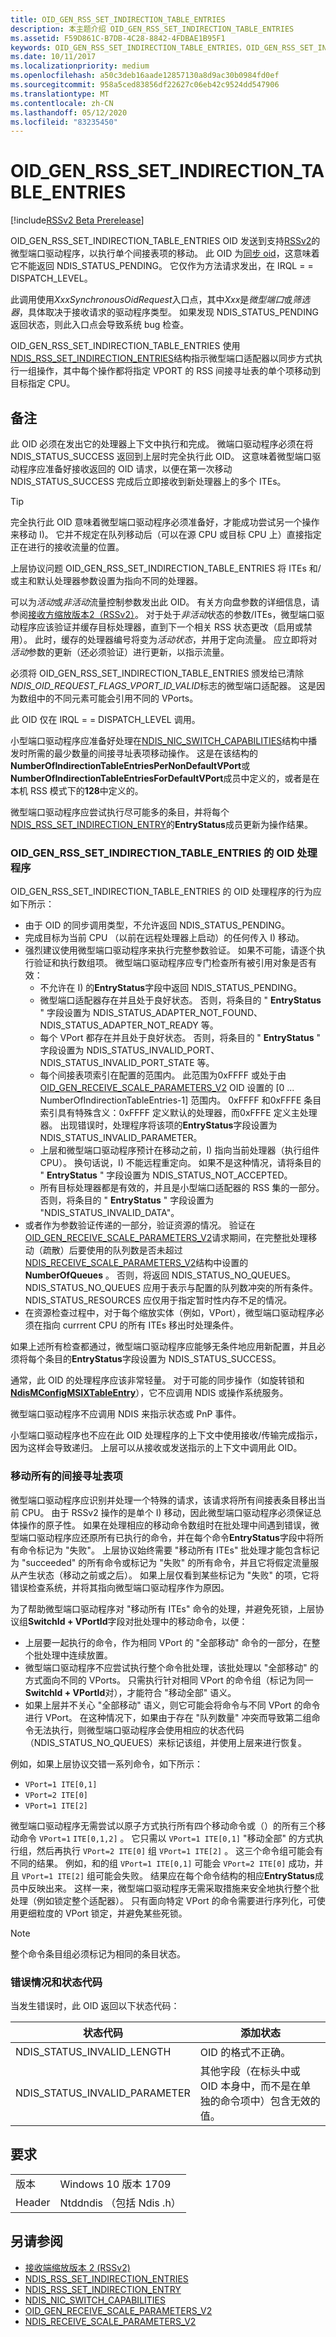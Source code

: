 ```yaml
---
title: OID_GEN_RSS_SET_INDIRECTION_TABLE_ENTRIES
description: 本主题介绍 OID_GEN_RSS_SET_INDIRECTION_TABLE_ENTRIES
ms.assetid: F59D861C-B7DB-4C28-8842-4FDBAE1B95F1
keywords: OID_GEN_RSS_SET_INDIRECTION_TABLE_ENTRIES，OID_GEN_RSS_SET_INDIRECTION_TABLE_ENTRIES RSSv2
ms.date: 10/11/2017
ms.localizationpriority: medium
ms.openlocfilehash: a50c3deb16aade12857130a8d9ac30b0984fd0ef
ms.sourcegitcommit: 958a5ced83856df22627c06eb42c9524dd547906
ms.translationtype: MT
ms.contentlocale: zh-CN
ms.lasthandoff: 05/12/2020
ms.locfileid: "83235450"
---
```

# <a name="oid_gen_rss_set_indirection_table_entries"></a>OID_GEN_RSS_SET_INDIRECTION_TABLE_ENTRIES

[!include[RSSv2 Beta Prerelease](../includes/rssv2-beta-prerelease.md)]

OID_GEN_RSS_SET_INDIRECTION_TABLE_ENTRIES OID 发送到支持[RSSv2](receive-side-scaling-version-2-rssv2-.md)的微型端口驱动程序，以执行单个间接表项的移动。 此 OID 为[同步 oid](synchronous-oid-request-interface-in-ndis-6-80.md)，这意味着它不能返回 NDIS_STATUS_PENDING。 它仅作为方法请求发出，在 IRQL = = DISPATCH_LEVEL。 

此调用使用*XxxSynchronousOidRequest*入口点，其中*Xxx*是*微型端口*或*筛选器*，具体取决于接收请求的驱动程序类型。 如果发现 NDIS_STATUS_PENDING 返回状态，则此入口点会导致系统 bug 检查。

OID_GEN_RSS_SET_INDIRECTION_TABLE_ENTRIES 使用[NDIS_RSS_SET_INDIRECTION_ENTRIES](https://docs.microsoft.com/windows-hardware/drivers/ddi/ntddndis/ns-ntddndis-_ndis_rss_set_indirection_entries)结构指示微型端口适配器以同步方式执行一组操作，其中每个操作都将指定 VPORT 的 RSS 间接寻址表的单个项移动到目标指定 CPU。

## <a name="remarks"></a>备注

此 OID 必须在发出它的处理器上下文中执行和完成。 微端口驱动程序必须在将 NDIS_STATUS_SUCCESS 返回到上层时完全执行此 OID。 这意味着微型端口驱动程序应准备好接收返回的 OID 请求，以便在第一次移动 NDIS_STATUS_SUCCESS 完成后立即接收到新处理器上的多个 ITEs。 

> [!TIP]
> 完全执行此 OID 意味着微型端口驱动程序必须准备好，才能成功尝试另一个操作来移动 I)。 它并不规定在队列移动后（可以在源 CPU 或目标 CPU 上）直接指定正在进行的接收流量的位置。

上层协议问题 OID_GEN_RSS_SET_INDIRECTION_TABLE_ENTRIES 将 ITEs 和/或主和默认处理器参数设置为指向不同的处理器。 

可以为*活动*或*非活动*流量控制参数发出此 OID。 有关方向盘参数的详细信息，请参阅[接收方缩放版本2（RSSv2）](receive-side-scaling-version-2-rssv2-.md)。 对于处于*非活动*状态的参数/ITEs，微型端口驱动程序应该验证并缓存目标处理器，直到下一个相关 RSS 状态更改（启用或禁用）。 此时，缓存的处理器编号将变为*活动状态*，并用于定向流量。 应立即将对*活动*参数的更新（还必须验证）进行更新，以指示流量。

必须将 OID_GEN_RSS_SET_INDIRECTION_TABLE_ENTRIES 颁发给已清除*NDIS_OID_REQUEST_FLAGS_VPORT_ID_VALID*标志的微型端口适配器。 这是因为数组中的不同元素可能会引用不同的 VPorts。

此 OID 仅在 IRQL = = DISPATCH_LEVEL 调用。

小型端口驱动程序应准备好处理在[NDIS_NIC_SWITCH_CAPABILITIES](https://docs.microsoft.com/windows-hardware/drivers/ddi/ntddndis/ns-ntddndis-_ndis_nic_switch_capabilities)结构中播发时所需的最少数量的间接寻址表项移动操作。 这是在该结构的**NumberOfIndirectionTableEntriesPerNonDefaultVPort**或**NumberOfIndirectionTableEntriesForDefaultVPort**成员中定义的，或者是在本机 RSS 模式下的**128**中定义的。

微型端口驱动程序应尝试执行尽可能多的条目，并将每个[NDIS_RSS_SET_INDIRECTION_ENTRY](https://docs.microsoft.com/windows-hardware/drivers/ddi/ntddndis/ns-ntddndis-_ndis_rss_set_indirection_entry)的**EntryStatus**成员更新为操作结果。

### <a name="oid-handler-for-oid_gen_rss_set_indirection_table_entries"></a>OID_GEN_RSS_SET_INDIRECTION_TABLE_ENTRIES 的 OID 处理程序

OID_GEN_RSS_SET_INDIRECTION_TABLE_ENTRIES 的 OID 处理程序的行为应如下所示：

- 由于 OID 的同步调用类型，不允许返回 NDIS_STATUS_PENDING。
- 完成目标为当前 CPU （以前在远程处理器上启动）的任何传入 I) 移动。 
- 强烈建议使用微型端口驱动程序来执行完整参数验证。 如果不可能，请逐个执行验证和执行数组项。 微型端口驱动程序应专门检查所有被引用对象是否有效：
    - 不允许在 I) 的**EntryStatus**字段中返回 NDIS_STATUS_PENDING。
    - 微型端口适配器存在并且处于良好状态。 否则，将条目的 " **EntryStatus** " 字段设置为 NDIS_STATUS_ADAPTER_NOT_FOUND、NDIS_STATUS_ADAPTER_NOT_READY 等。
    - 每个 VPort 都存在并且处于良好状态。 否则，将条目的 " **EntryStatus** " 字段设置为 NDIS_STATUS_INVALID_PORT、NDIS_STATUS_INVALID_PORT_STATE 等。
    - 每个间接表项索引在配置的范围内。 此范围为0xFFFF 或处于由[OID_GEN_RECEIVE_SCALE_PARAMETERS_V2](oid-gen-receive-scale-parameters-v2.md) OID 设置的 [0 ... NumberOfIndirectionTableEntries-1] 范围内。 0xFFFF 和0xFFFE 条目索引具有特殊含义：0xFFFF 定义默认的处理器，而0xFFFE 定义主处理器。 出现错误时，处理程序将该项的**EntryStatus**字段设置为 NDIS_STATUS_INVALID_PARAMETER。
    - 上层和微型端口驱动程序预计在移动之前，I) 指向当前处理器（执行组件 CPU）。 换句话说，I) 不能远程重定向。 如果不是这种情况，请将条目的 " **EntryStatus** " 字段设置为 NDIS_STATUS_NOT_ACCEPTED。
    - 所有目标处理器都是有效的，并且是小型端口适配器的 RSS 集的一部分。 否则，将条目的 " **EntryStatus** " 字段设置为 "NDIS_STATUS_INVALID_DATA"。
- 或者作为参数验证传递的一部分，验证资源的情况。 验证在[OID_GEN_RECEIVE_SCALE_PARAMETERS_V2](oid-gen-receive-scale-parameters-v2.md)请求期间，在完整批处理移动（疏散）后要使用的队列数是否未超过[NDIS_RECEIVE_SCALE_PARAMETERS_V2](https://docs.microsoft.com/windows-hardware/drivers/ddi/ntddndis/ns-ntddndis-_ndis_receive_scale_parameters_v2)结构中设置的**NumberOfQueues** 。 否则，将返回 NDIS_STATUS_NO_QUEUES。 NDIS_STATUS_NO_QUEUES 应用于表示与配置的队列数冲突的所有条件。 NDIS_STATUS_RESOURCES 应仅用于指定暂时性内存不足的情况。
- 在资源检查过程中，对于每个缩放实体（例如，VPort），微型端口驱动程序必须在指向 currrent CPU 的所有 ITEs 移出时处理条件。

如果上述所有检查都通过，微型端口驱动程序应能够无条件地应用新配置，并且必须将每个条目的**EntryStatus**字段设置为 NDIS_STATUS_SUCCESS。

通常，此 OID 的处理程序应该非常轻量。 对于可能的同步操作（如旋转锁和[**NdisMConfigMSIXTableEntry**](https://docs.microsoft.com/windows-hardware/drivers/ddi/ndis/nf-ndis-ndismconfigmsixtableentry)），它不应调用 NDIS 或操作系统服务。

微型端口驱动程序不应调用 NDIS 来指示状态或 PnP 事件。

小型端口驱动程序也不应在此 OID 处理程序的上下文中使用接收/传输完成指示，因为这样会导致递归。 上层可以从接收或发送指示的上下文中调用此 OID。

### <a name="moving-all-indirection-table-entries"></a>移动所有的间接寻址表项

微型端口驱动程序应识别并处理一个特殊的请求，该请求将所有间接表条目移出当前 CPU。 由于 RSSv2 操作的是单个 I) 移动，因此微型端口驱动程序必须保证总体操作的原子性。 如果在处理相应的移动命令数组时在批处理中间遇到错误，微型端口驱动程序应还原所有已执行的命令，并在每个命令**EntryStatus**字段中将所有命令标记为 "失败"。 上层协议始终需要 "移动所有 ITEs" 批处理才能包含标记为 "succeeded" 的所有命令或标记为 "失败" 的所有命令，并且它将假定流量服从产生状态（移动之前或之后）。 如果上层仅看到某些标记为 "失败" 的项，它将错误检查系统，并将其指向微型端口驱动程序作为原因。

为了帮助微型端口驱动程序对 "移动所有 ITEs" 命令的处理，并避免死锁，上层协议组**SwitchId + VPortId**字段对批处理中的移动命令，以便：

- 上层要一起执行的命令，作为相同 VPort 的 "全部移动" 命令的一部分，在整个批处理中连续放置。
- 微型端口驱动程序不应尝试执行整个命令批处理，该批处理以 "全部移动" 的方式面向不同的 VPorts。 只需执行针对相同 VPort 的命令组（标记为同一**SwitchId + VPortId**对），才能符合 "移动全部" 语义。
- 如果上层并不关心 "全部移动" 语义，则它可能会将命令与不同 VPort 的命令进行 VPort。 在这种情况下，如果由于存在 "队列数量" 冲突而导致第二组命令无法执行，则微型端口驱动程序会使用相应的状态代码（NDIS_STATUS_NO_QUEUES）来标记该组，并使用上层来进行恢复。

例如，如果上层协议交错一系列命令，如下所示：

- `VPort=1 ITE[0,1]`
- `VPort=2 ITE[0]`
- `VPort=1 ITE[2]`

微型端口驱动程序无需尝试以原子方式执行所有四个移动命令或（）的所有三个移动命令 `VPort=1` `ITE[0,1,2]` 。 它只需以 `VPort=1 ITE[0,1]` "移动全部" 的方式执行组，然后再执行 `VPort=2 ITE[0]` 组 `VPort=1 ITE[2]` 。 这三个命令组可能会有不同的结果。 例如，和的组 `VPort=1 ITE[0,1]` 可能会 `VPort=2 ITE[0]` 成功，并且 `VPort=1 ITE[2]` 组可能会失败。 结果应在每个命令结构的相应**EntryStatus**成员中反映出来。 这样一来，微型端口驱动程序无需采取措施来安全地执行整个批处理（例如锁定整个适配器）。 只有面向特定 VPort 的命令需要进行序列化，可使用更细粒度的 VPort 锁定，并避免某些死锁。

> [!NOTE]
> 整个命令条目组必须标记为相同的条目状态。

### <a name="error-conditions-and-status-codes"></a>错误情况和状态代码

当发生错误时，此 OID 返回以下状态代码：

| 状态代码 | 添加状态 |
| --- | --- |
| NDIS_STATUS_INVALID_LENGTH | OID 的格式不正确。 |
| NDIS_STATUS_INVALID_PARAMETER | 其他字段（在标头中或 OID 本身中，而不是在单独的命令项中）包含无效的值。 |

## <a name="requirements"></a>要求

| | |
| --- | --- |
| 版本 | Windows 10 版本 1709 |
| Header | Ntddndis （包括 Ndis .h） |

## <a name="see-also"></a>另请参阅

- [接收端缩放版本 2 (RSSv2)](receive-side-scaling-version-2-rssv2-.md)
- [NDIS_RSS_SET_INDIRECTION_ENTRIES](https://docs.microsoft.com/windows-hardware/drivers/ddi/ntddndis/ns-ntddndis-_ndis_rss_set_indirection_entries)
- [NDIS_RSS_SET_INDIRECTION_ENTRY](https://docs.microsoft.com/windows-hardware/drivers/ddi/ntddndis/ns-ntddndis-_ndis_rss_set_indirection_entry)
- [NDIS_NIC_SWITCH_CAPABILITIES](https://docs.microsoft.com/windows-hardware/drivers/ddi/ntddndis/ns-ntddndis-_ndis_nic_switch_capabilities)
- [OID_GEN_RECEIVE_SCALE_PARAMETERS_V2](oid-gen-receive-scale-parameters-v2.md)
- [NDIS_RECEIVE_SCALE_PARAMETERS_V2](https://docs.microsoft.com/windows-hardware/drivers/ddi/ntddndis/ns-ntddndis-_ndis_receive_scale_parameters_v2)

